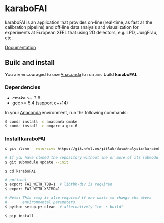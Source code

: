 karaboFAI
=========

karaboFAI is an application  that provides on-line (real-time, as fast as the
calibration pipeline) and off-line data analysis and visualization for experiments 
at European XFEL that using 2D detectors, e.g. LPD, JungFrau, etc.

[Documentation](https://in.xfel.eu/readthedocs/docs/karabofai/en/documentation/)

## Build and install

You are encouraged to use [Anaconda](https://www.anaconda.com/) to run and build **karaboFAI**.

### Dependencies

- cmake >= 3.8
- gcc >= 5.4 (support c++14)

In your [Anaconda](https://www.anaconda.com/) environment, run the following commands:

```sh
$ conda install -c anaconda cmake
$ conda install -c omgarcia gcc-6
```

### Install karaboFAI

```sh
$ git clone --recursive https://git.xfel.eu/gitlab/dataAnalysis/karaboFAI.git

# If you have cloned the repository without one or more of its submodules, run
$ git submodule update --init

$ cd karaboFAI

# optional
$ export FAI_WITH_TBB=1  # libtbb-dev is required
$ export FAI_WITH_XSIMD=1

# Note: This step is also required if one wants to change the above 
#       environmental parameters.
$ python setup.py clean  # alternatively "rm -r build"

$ pip install .
```
